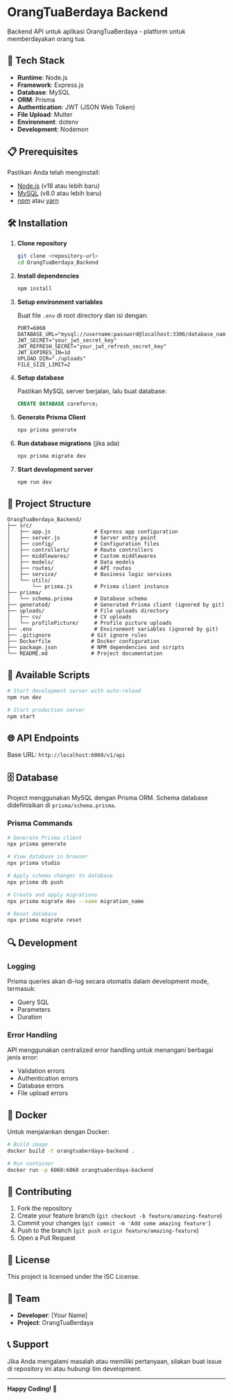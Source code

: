 # OrangTuaBerdaya Backend

Backend API untuk aplikasi OrangTuaBerdaya - platform untuk memberdayakan orang tua.

## 🚀 Tech Stack

- **Runtime**: Node.js
- **Framework**: Express.js
- **Database**: MySQL
- **ORM**: Prisma
- **Authentication**: JWT (JSON Web Token)
- **File Upload**: Multer
- **Environment**: dotenv
- **Development**: Nodemon

## 📋 Prerequisites

Pastikan Anda telah menginstall:

- [Node.js](https://nodejs.org/) (v18 atau lebih baru)
- [MySQL](https://www.mysql.com/) (v8.0 atau lebih baru)
- [npm](https://www.npmjs.com/) atau [yarn](https://yarnpkg.com/)

## 🛠️ Installation

1. **Clone repository**
   ```bash
   git clone <repository-url>
   cd OrangTuaBerdaya_Backend
   ```

2. **Install dependencies**
   ```bash
   npm install
   ```

3. **Setup environment variables**
   
   Buat file `.env` di root directory dan isi dengan:
   ```env
   PORT=6060
   DATABASE_URL="mysql://username:password@localhost:3306/database_name"
   JWT_SECRET="your_jwt_secret_key"
   JWT_REFRESH_SECRET="your_jwt_refresh_secret_key"
   JWT_EXPIRES_IN=1d
   UPLOAD_DIR="./uploads"
   FILE_SIZE_LIMIT=2
   ```

4. **Setup database**
   
   Pastikan MySQL server berjalan, lalu buat database:
   ```sql
   CREATE DATABASE careforce;
   ```

5. **Generate Prisma Client**
   ```bash
   npx prisma generate
   ```

6. **Run database migrations** (jika ada)
   ```bash
   npx prisma migrate dev
   ```

7. **Start development server**
   ```bash
   npm run dev
   ```

## 📁 Project Structure

```
OrangTuaBerdaya_Backend/
├── src/
│   ├── app.js              # Express app configuration
│   ├── server.js           # Server entry point
│   ├── config/             # Configuration files
│   ├── controllers/        # Route controllers
│   ├── middlewares/        # Custom middlewares
│   ├── models/             # Data models
│   ├── routes/             # API routes
│   ├── service/            # Business logic services
│   └── utils/
│       └── prisma.js       # Prisma client instance
├── prisma/
│   └── schema.prisma       # Database schema
├── generated/              # Generated Prisma client (ignored by git)
├── uploads/                # File uploads directory
│   ├── cv/                 # CV uploads
│   └── profilePicture/     # Profile picture uploads
├── .env                    # Environment variables (ignored by git)
├── .gitignore             # Git ignore rules
├── Dockerfile             # Docker configuration
├── package.json           # NPM dependencies and scripts
└── README.md              # Project documentation
```

## 🔧 Available Scripts

```bash
# Start development server with auto-reload
npm run dev

# Start production server
npm start
```

## 🌐 API Endpoints

Base URL: `http://localhost:6060/v1/api`


## 🗄️ Database

Project menggunakan MySQL dengan Prisma ORM. Schema database didefinisikan di `prisma/schema.prisma`.

### Prisma Commands

```bash
# Generate Prisma client
npx prisma generate

# View database in browser
npx prisma studio

# Apply schema changes to database
npx prisma db push

# Create and apply migrations
npx prisma migrate dev --name migration_name

# Reset database
npx prisma migrate reset
```

## 🔍 Development

### Logging

Prisma queries akan di-log secara otomatis dalam development mode, termasuk:
- Query SQL
- Parameters
- Duration

### Error Handling

API menggunakan centralized error handling untuk menangani berbagai jenis error:
- Validation errors
- Authentication errors
- Database errors
- File upload errors

## 🐳 Docker

Untuk menjalankan dengan Docker:

```bash
# Build image
docker build -t orangtuaberdaya-backend .

# Run container
docker run -p 6060:6060 orangtuaberdaya-backend
```

## 🤝 Contributing

1. Fork the repository
2. Create your feature branch (`git checkout -b feature/amazing-feature`)
3. Commit your changes (`git commit -m 'Add some amazing feature'`)
4. Push to the branch (`git push origin feature/amazing-feature`)
5. Open a Pull Request

## 📝 License

This project is licensed under the ISC License.

## 👥 Team

- **Developer**: [Your Name]
- **Project**: OrangTuaBerdaya

## 📞 Support

Jika Anda mengalami masalah atau memiliki pertanyaan, silakan buat issue di repository ini atau hubungi tim development.

---

**Happy Coding! 🚀**
